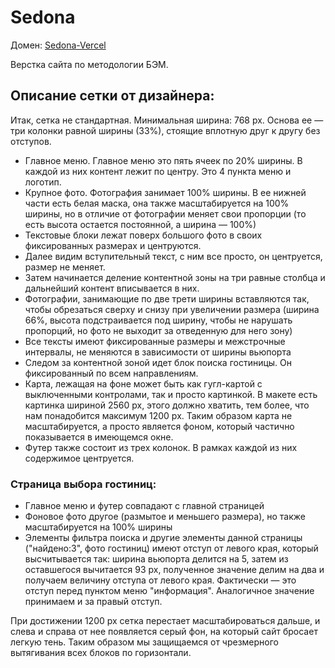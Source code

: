 <h1>Sedona</h1>
<p>
  Домен: <a href="https://sedona-master-6w3nm9rnd.vercel.app/">Sedona-Vercel</a>
</p>
<p>Верстка сайта по методологии БЭМ.

<h2>Описание сетки от дизайнера:</h2>

<p>Итак, сетка не стандартная. Минимальная ширина: 768 px. Основа ее — три колонки равной ширины (33%), стоящие вплотную друг к другу без отступов.</p>

<ul>
  <li>Главное меню. Главное меню это пять ячеек по 20% ширины. В каждой из них контент лежит по центру. Это 4 пункта меню и логотип.</li>
  <li>Крупное фото. Фотография занимает 100% ширины. В ее нижней части есть белая маска, она также масштабируется на 100% ширины, но в отличие от фотографии меняет свои пропорции (то есть высота остается постоянной, а ширина — 100%)</li>
  <li>Текстовые блоки лежат поверх большого фото в своих фиксированных размерах и центруются.</li>
  <li>Далее видим вступительный текст, с ним все просто, он центруется, размер не меняет.</li>
  <li>Затем начинается деление контентной зоны на три равные столбца и дальнейший контент вписывается в них.</li>
  <li>Фотографии, занимающие по две трети ширины вставляются так, чтобы обрезаться сверху и снизу при увеличении размера (ширина 66%, высота подстраивается под ширину, чтобы не нарушать пропорций, но фото не выходит за отведенную для него зону)</li>
  <li>Все тексты имеют фиксированные размеры и межстрочные интервалы, не меняются в зависимости от ширины вьюпорта</li>
  <li>Следом за контентной зоной идет блок поиска гостиницы. Он фиксированный по всем направлениям.</li>
  <li>Карта, лежащая на фоне может быть как гугл-картой с выключенными контролами, так и просто картинкой. В макете есть картинка шириной 2560 px, этого должно хватить, тем более, что нам понадобится максимум 1200 px. Таким образом карта не масштабируется, а просто является фоном, который частично показывается в имеющемся окне.</li>
  <li>Футер также состоит из трех колонок. В рамках каждой из них содержимое центруется.</li>
</ul>

<h3>Страница выбора гостиниц:</h3>
<ul>
  <li>Главное меню и футер совпадают с главной страницей</li>
  <li>Фоновое фото другое (размытое и меньшего размера), но также масштабируется на 100% ширины</li>
  <li>Элементы фильтра поиска и другие элементы данной страницы ("найдено:3", фото гостиниц) имеют отступ от левого края, который высчитывается так: ширина вьюпорта делится на 5, затем из оставшегося вычитается 93 px, полученное значение делим на два и получаем величину отступа от левого края. Фактически — это отступ перед пунктом меню "информация". Аналогичное значение принимаем и за правый отступ.</li>
</ul>
<p>При достижении 1200 px сетка перестает масштабироваться дальше, и слева и справа от нее появляется серый фон, на который сайт бросает легкую тень. Таким образом мы защищаемся от чрезмерного вытягивания всех блоков по горизонтали.</p>
